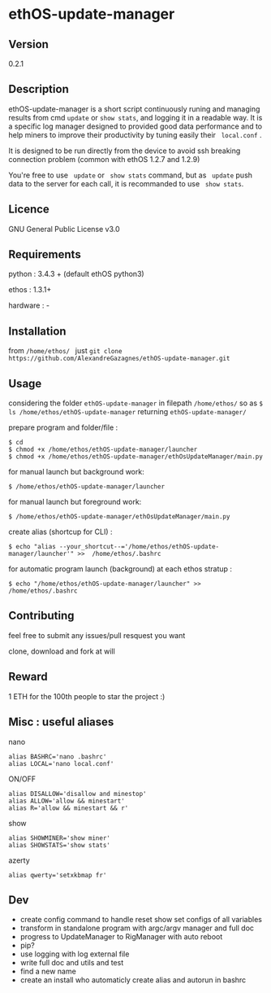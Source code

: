 # ethOS-update-manager
<p>
  
## Version
0.2.1 
<p><p>

## Description

ethOS-update-manager is a short script continuously runing and managing results from cmd ``` update ``` or ``` show stats ```, and logging it in a readable way. It is a specific log manager designed to provided good data performance and to help miners to improve their productivity by tuning easily their ``` local.conf``` .

It is designed to be run directly from the device to avoid ssh breaking connection problem (common with ethOS 1.2.7 and 1.2.9)

You're free to use ``` update```  or ``` show stats```  command, but as ``` update```  push data to the server for each call, it is recommanded to use ``` show stats```.

<p><p>

## Licence

GNU General Public License v3.0
<p><p>

##  Requirements

python :   3.4.3 + (default ethOS python3)<p>
ethos :    1.3.1+ <p>
hardware : -
<p><p>

##  Installation
from ```/home/ethos/ ``` just ```git clone https://github.com/AlexandreGazagnes/ethOS-update-manager.git```
<p><p>

## Usage

considering the folder ``` ethOS-update-manager ``` in filepath ``` /home/ethos/ ```
so as ``` $ ls /home/ethos/ethOS-update-manager ``` returning ``` ethOS-update-manager/ ``` 

prepare program and folder/file : 
```
$ cd
$ chmod +x /home/ethos/ethOS-update-manager/launcher
$ chmod +x /home/ethos/ethOS-update-manager/ethOsUpdateManager/main.py
```

for manual launch but background work: 
```
$ /home/ethos/ethOS-update-manager/launcher
```

for manual launch but foreground work: 
```
$ /home/ethos/ethOS-update-manager/ethOsUpdateManager/main.py
```


create alias (shortcup for CLI) : 
```
$ echo "alias --your_shortcut--='/home/ethos/ethOS-update-manager/launcher'" >>  /home/ethos/.bashrc
```

for automatic program launch (background) at each ethos stratup : 
```
$ echo "/home/ethos/ethOS-update-manager/launcher" >> /home/ethos/.bashrc
```
<p><p>
  
## Contributing
feel free to submit any issues/pull resquest you want <p>
clone, download and fork at will 
<p><p>
  
## Reward

1 ETH for the 100th people to star the project :) 
<p><p>
  
##  Misc : useful aliases

nano
```
alias BASHRC='nano .bashrc'
alias LOCAL='nano local.conf'
```

ON/OFF
```
alias DISALLOW='disallow and minestop'
alias ALLOW='allow && minestart'
alias R='allow && minestart && r'
```

show
```
alias SHOWMINER='show miner'
alias SHOWSTATS='show stats'
```

azerty
```
alias qwerty='setxkbmap fr'
```

## Dev
* create config command to handle reset show set configs of all variables
* transform in standalone program with argc/argv manager and full doc
* progress to UpdateManager to RigManager with auto reboot 
* pip?
* use logging with log external file
* write full doc and utils and test
* find a new name 
* create an install who automaticly create alias and autorun in bashrc
